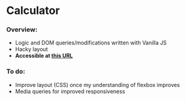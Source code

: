 # Calculator

### Overview:

- Logic and DOM queries/modifications written with Vanilla JS
- Hacky layout
- **Accessible at [this URL](https://virtualdominic.github.io/Doms-Calc/calc.html)**

### To do:

- Improve layout (CSS) once my understanding of flexbox improves
- Media queries for improved responsiveness
